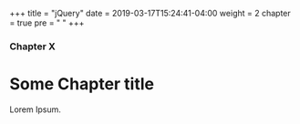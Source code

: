 +++
title = "jQuery"
date = 2019-03-17T15:24:41-04:00
weight = 2
chapter = true
pre = "<i class='fas fa-dollar-sign'></i> "
+++

### Chapter X

# Some Chapter title

Lorem Ipsum.
